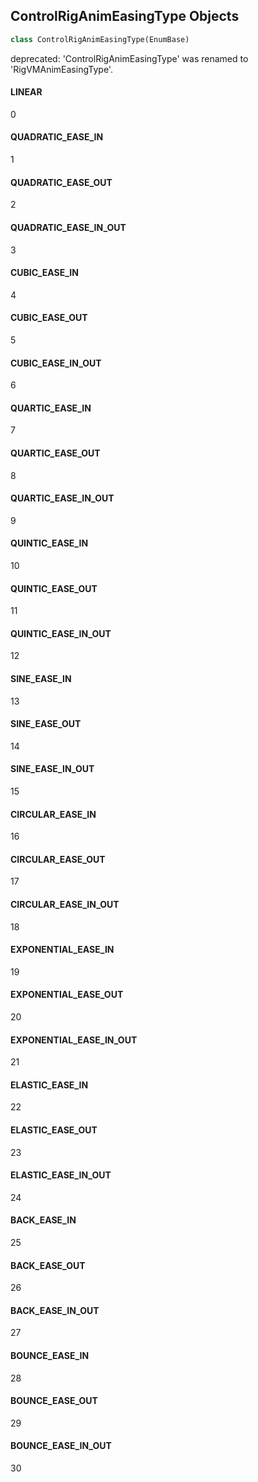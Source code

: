 ## ControlRigAnimEasingType Objects

```python
class ControlRigAnimEasingType(EnumBase)
```

deprecated: 'ControlRigAnimEasingType' was renamed to 'RigVMAnimEasingType'.

<a id="unreal.ControlRigAnimEasingType.LINEAR"></a>

#### LINEAR

0

<a id="unreal.ControlRigAnimEasingType.QUADRATIC_EASE_IN"></a>

#### QUADRATIC_EASE_IN

1

<a id="unreal.ControlRigAnimEasingType.QUADRATIC_EASE_OUT"></a>

#### QUADRATIC_EASE_OUT

2

<a id="unreal.ControlRigAnimEasingType.QUADRATIC_EASE_IN_OUT"></a>

#### QUADRATIC_EASE_IN_OUT

3

<a id="unreal.ControlRigAnimEasingType.CUBIC_EASE_IN"></a>

#### CUBIC_EASE_IN

4

<a id="unreal.ControlRigAnimEasingType.CUBIC_EASE_OUT"></a>

#### CUBIC_EASE_OUT

5

<a id="unreal.ControlRigAnimEasingType.CUBIC_EASE_IN_OUT"></a>

#### CUBIC_EASE_IN_OUT

6

<a id="unreal.ControlRigAnimEasingType.QUARTIC_EASE_IN"></a>

#### QUARTIC_EASE_IN

7

<a id="unreal.ControlRigAnimEasingType.QUARTIC_EASE_OUT"></a>

#### QUARTIC_EASE_OUT

8

<a id="unreal.ControlRigAnimEasingType.QUARTIC_EASE_IN_OUT"></a>

#### QUARTIC_EASE_IN_OUT

9

<a id="unreal.ControlRigAnimEasingType.QUINTIC_EASE_IN"></a>

#### QUINTIC_EASE_IN

10

<a id="unreal.ControlRigAnimEasingType.QUINTIC_EASE_OUT"></a>

#### QUINTIC_EASE_OUT

11

<a id="unreal.ControlRigAnimEasingType.QUINTIC_EASE_IN_OUT"></a>

#### QUINTIC_EASE_IN_OUT

12

<a id="unreal.ControlRigAnimEasingType.SINE_EASE_IN"></a>

#### SINE_EASE_IN

13

<a id="unreal.ControlRigAnimEasingType.SINE_EASE_OUT"></a>

#### SINE_EASE_OUT

14

<a id="unreal.ControlRigAnimEasingType.SINE_EASE_IN_OUT"></a>

#### SINE_EASE_IN_OUT

15

<a id="unreal.ControlRigAnimEasingType.CIRCULAR_EASE_IN"></a>

#### CIRCULAR_EASE_IN

16

<a id="unreal.ControlRigAnimEasingType.CIRCULAR_EASE_OUT"></a>

#### CIRCULAR_EASE_OUT

17

<a id="unreal.ControlRigAnimEasingType.CIRCULAR_EASE_IN_OUT"></a>

#### CIRCULAR_EASE_IN_OUT

18

<a id="unreal.ControlRigAnimEasingType.EXPONENTIAL_EASE_IN"></a>

#### EXPONENTIAL_EASE_IN

19

<a id="unreal.ControlRigAnimEasingType.EXPONENTIAL_EASE_OUT"></a>

#### EXPONENTIAL_EASE_OUT

20

<a id="unreal.ControlRigAnimEasingType.EXPONENTIAL_EASE_IN_OUT"></a>

#### EXPONENTIAL_EASE_IN_OUT

21

<a id="unreal.ControlRigAnimEasingType.ELASTIC_EASE_IN"></a>

#### ELASTIC_EASE_IN

22

<a id="unreal.ControlRigAnimEasingType.ELASTIC_EASE_OUT"></a>

#### ELASTIC_EASE_OUT

23

<a id="unreal.ControlRigAnimEasingType.ELASTIC_EASE_IN_OUT"></a>

#### ELASTIC_EASE_IN_OUT

24

<a id="unreal.ControlRigAnimEasingType.BACK_EASE_IN"></a>

#### BACK_EASE_IN

25

<a id="unreal.ControlRigAnimEasingType.BACK_EASE_OUT"></a>

#### BACK_EASE_OUT

26

<a id="unreal.ControlRigAnimEasingType.BACK_EASE_IN_OUT"></a>

#### BACK_EASE_IN_OUT

27

<a id="unreal.ControlRigAnimEasingType.BOUNCE_EASE_IN"></a>

#### BOUNCE_EASE_IN

28

<a id="unreal.ControlRigAnimEasingType.BOUNCE_EASE_OUT"></a>

#### BOUNCE_EASE_OUT

29

<a id="unreal.ControlRigAnimEasingType.BOUNCE_EASE_IN_OUT"></a>

#### BOUNCE_EASE_IN_OUT

30

<a id="unreal.RigUnitDebugPointMode"></a>